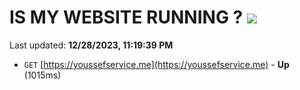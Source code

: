 # IS MY WEBSITE RUNNING ? [![](https://img.shields.io/static/v1?label=Sponsor&message=%E2%9D%A4&logo=GitHub&color=%23fe8e86)](https://github.com/sponsors/<username>)

Last updated: **12/28/2023, 11:19:39 PM**

- `GET` [https://youssefservice.me](https://youssefservice.me) - **Up** (1015ms)
